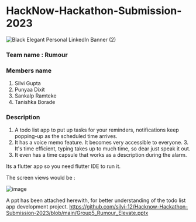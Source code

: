 # HackNow-Hackathon-Submission-2023
![Black Elegant Personal LinkedIn Banner (2)](https://github.com/IEEE-CS-GHRCE/Hacknow-Hackathon-Submission-2023/assets/139680254/dac49653-9ab8-42ea-bb6d-758d832b29e8)
 
### Team name : Rumour

### Members name 
1. Silvi Gupta
2. Punyaa Dixit
3. Sankalp Ramteke
4. Tanishka Borade

### Description

1. A todo list app to put up tasks for your reminders, notifications keep popping-up as the scheduled time arrives. 
2. It has a voice memo feature. It becomes very accessible to everyone. 3. It's time efficient, typing takes up to much time, so dear just speak it out.
4. It even has a time capsule that works as a description during the alarm.

Its a flutter app so you need flutter IDE to run it.

The screen views would be : 

![image](https://github.com/silvi-12/Hacknow-Hackathon-Submission-2023/assets/113467810/dae5e2b3-8775-4438-8dd6-f59864745185)

A ppt has been attached herewith, for better understanding of the todo list app development project. 
https://github.com/silvi-12/Hacknow-Hackathon-Submission-2023/blob/main/Group5_Rumour_Elevate.pptx
